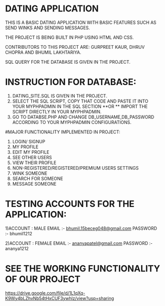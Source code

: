 # DATING APPLICATION

THIS IS A BASIC DATING APPLICATION WITH BASIC FEATURES SUCH AS SEND WINKS AND SENDING MESSAGES.

THE PROJECT IS BEING BUILT IN PHP USING HTML AND CSS.

CONTRIBUTORS TO THIS PROJECT ARE: GURPREET KAUR, DHRUV CHOPRA AND BHUMIL LAKHTARIYA.

SQL QUERY FOR THE DATABASE IS GIVEN IN THE PROJECT. 

# INSTRUCTION FOR DATABASE:

1) DATING_SITE.SQL IS GIVEN IN THE PROJECT.
2) SELECT THE SQL SCRIPT, COPY THAT CODE AND PASTE IT INTO YOUR MYPHPADMIN IN THE SQL SECTION **OR ** IMPORT THE SCRIPT DIRECTLY IN YOUR MYPHPADMIN.
3) GO TO DATABSE.PHP AND CHANGE DB_USERNAME,DB_PASSWORD ACCORDING TO YOUR MYPHPADMIN CONFIGURATIONS.
        
#MAJOR FUNCTIONALITY IMPLEMENTED IN PROJECT:
1) LOGIN/ SIGNUP
2) MY PROFILE
3) EDIT MY PROFILE
3) SEE OTHER USERS
4) VIEW THEIR PROFILE
5) NON-REGISTERED/REGISTERED/PREMIUM USERS SETTINGS
6) WINK SOMEONE
7) SEARCH FOR SOMEONE
8) MESSAGE SOMEONE

# TESTING ACCOUNTS FOR THE APPLICATION:

1)ACCOUNT : MALE 
EMAIL :- bhumil.15beceg048@gmail.com
PASSWORD :- bhumil1212

2)ACCOUNT : FEMALE
EMAIL :- ananyapatel@gmail.com
PASSWORD :- ananya1212


# SEE THE WORKING FUNCTIONALITY OF OUR PROJECT

https://drive.google.com/file/d/1L1qXq-K9Wy4bLZhvNb54tHxCUF3ywhlz/view?usp=sharing
